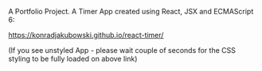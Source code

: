 A Portfolio Project. A Timer App created using React, JSX and ECMAScript 6:

https://konradjakubowski.github.io/react-timer/

(If you see unstyled App - please wait couple of seconds for the CSS styling to be fully loaded on above link)
